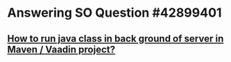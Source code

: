 # Answering SO Question #42899401

[How to run java class in back ground of server in Maven / Vaadin project?](http://stackoverflow.com/questions/42899401/how-to-run-java-class-in-back-ground-of-server-in-maven-vaadin-project)
---
